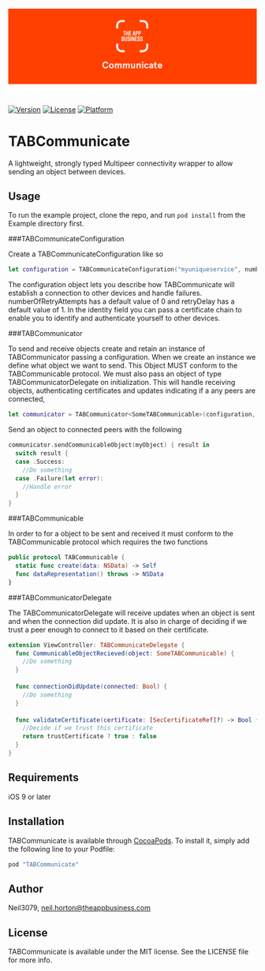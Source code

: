 ![The App Business](https://github.com/theappbusiness/TABCommunicate/blob/master/Banner.png)

[![Version](https://img.shields.io/cocoapods/v/TABCommunicate.svg?style=flat)](http://cocoapods.org/pods/TABCommunicate)
[![License](https://img.shields.io/cocoapods/l/TABCommunicate.svg?style=flat)](http://cocoapods.org/pods/TABCommunicate)
[![Platform](https://img.shields.io/cocoapods/p/TABCommunicate.svg?style=flat)](http://cocoapods.org/pods/TABCommunicate)

# TABCommunicate

A lightweight, strongly typed Multipeer connectivity wrapper to allow sending an object between devices.

## Usage

To run the example project, clone the repo, and run `pod install` from the Example directory first.

###TABCommunicateConfiguration

Create a TABCommunicateConfiguration like so

```swift
let configuration = TABCommunicateConfiguration("myuniqueservice", numberOfRetryAttempts: 3, retryDelay: 1, identity: nil)
```

The configuration object lets you describe how TABCommunicate will establish a connection to other devices and handle failures. numberOfRetryAttempts has a default value of 0 and retryDelay has a default value of 1. In the identity field you can pass a certificate chain to enable you to identify and authenticate yourself to other devices.

###TABCommunicator

To send and receive objects create and retain an instance of TABCommunicator passing a configuration. When we create an instance we define what object we want to send. This Object MUST conform to the TABCommunicable protocol. We must also pass an object of type TABCommunicatorDelegate on initialization. This will handle receiving objects, authenticating certificates and updates indicating if a any peers are connected,

```swift
let communicator = TABCommunicator<SomeTABCommunicable>(configuration, delegate: self)
```

Send an object to connected peers with the following

```swift
communicator.sendCommunicableObject(myObject) { result in
  switch result {
  case .Success:
    //Do something
  case .Failure(let error):
    //Handle error
  }
}
```

###TABCommunicable

In order to for a object to be sent and received it must conform to the TABCommunicable protocol which requires the two functions

```swift
public protocol TABCommunicable {
  static func create(data: NSData) -> Self
  func dataRepresentation() throws -> NSData
}
```

###TABCommunicatorDelegate

The TABCommunicatorDelegate will receive updates when an object is sent and when the connection did update. It is also in charge of deciding if we trust a peer enough to connect to it based on their certificate.

```swift
extension ViewController: TABCommunicateDelegate {
  func CommunicableObjectRecieved(object: SomeTABCommunicable) {
    //Do something
  }

  func connectionDidUpdate(connected: Bool) {
    //Do something
  }

  func validateCertificate(certificate: [SecCertificateRef]?) -> Bool {
    //Decide if we trust this certificate
    return trustCertificate ? true : false
  }
}
```

## Requirements

iOS 9 or later

## Installation

TABCommunicate is available through [CocoaPods](http://cocoapods.org). To install
it, simply add the following line to your Podfile:

```ruby
pod "TABCommunicate"
```

## Author

Neil3079, neil.horton@theappbusiness.com

## License

TABCommunicate is available under the MIT license. See the LICENSE file for more info.

